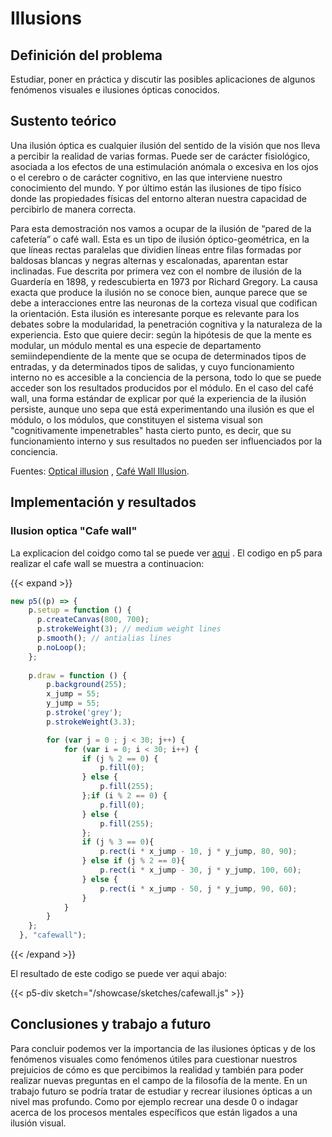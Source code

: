 # Illusions

## Definición del problema

Estudiar, poner en práctica y discutir las posibles aplicaciones de algunos fenómenos visuales e ilusiones ópticas conocidos.

## Sustento teórico

Una ilusión óptica es cualquier ilusión del sentido de la visión que nos lleva a percibir la realidad de varias formas. Puede ser de carácter fisiológico, asociada a los efectos de una estimulación anómala o excesiva en los ojos o el cerebro o de carácter cognitivo, en las que interviene nuestro conocimiento del mundo. Y por último están las ilusiones de tipo físico donde las propiedades físicas del entorno alteran nuestra capacidad de percibirlo de manera correcta. 

Para esta demostración nos vamos a ocupar de la ilusión de “pared de la cafetería” o café wall. Esta es un tipo de ilusión óptico-geométrica, en la que líneas rectas paralelas  que dividien líneas entre filas formadas por baldosas blancas y negras alternas y escalonadas, aparentan estar inclinadas. Fue descrita por primera vez con el nombre de ilusión de la Guardería en 1898, y redescubierta en 1973 por Richard Gregory. La causa exacta que produce la ilusión no se conoce bien, aunque parece que se debe a interacciones entre las neuronas de la corteza visual que codifican la orientación. 
Esta ilusión es interesante porque es relevante para los debates sobre la modularidad, la penetración cognitiva y la naturaleza de la experiencia. Esto que quiere decir: según la hipótesis de que la mente es modular, un módulo mental es una especie de departamento semiindependiente de la mente que se ocupa de determinados tipos de entradas, y da determinados tipos de salidas, y cuyo funcionamiento interno no es accesible a la conciencia de la persona, todo lo que se puede acceder son los resultados producidos por el módulo. En el caso del café wall, una forma estándar de explicar por qué la experiencia de la ilusión persiste, aunque uno sepa que está experimentando una ilusión es que el módulo, o los módulos, que constituyen el sistema visual son "cognitivamente impenetrables" hasta cierto punto, es decir, que su funcionamiento interno y sus resultados no pueden ser influenciados por la conciencia.

Fuentes: [Optical illusion](https://en.wikipedia.org/wiki/Optical_illusion) , [Café Wall Illusion](https://www.illusionsindex.org/i/cafe-wall-illusion).


## Implementación y resultados

### Ilusion optica "Cafe wall"

La explicacion del coidgo como tal se puede ver [aqui](https://github.com/arthurfincham/optical_illusions/tree/master/cafe_wall) . El codigo en p5 para realizar el cafe wall se muestra a continuacion:

{{< expand >}}
```js
new p5((p) => {
    p.setup = function () {
      p.createCanvas(800, 700);
      p.strokeWeight(3); // medium weight lines
      p.smooth(); // antialias lines
      p.noLoop();
    };
  
    p.draw = function () {
        p.background(255);
        x_jump = 55;
        y_jump = 55;
        p.stroke('grey');
        p.strokeWeight(3.3);

        for (var j = 0 ; j < 30; j++) {
            for (var i = 0; i < 30; i++) {
                if (j % 2 == 0) {
                    p.fill(0);
                } else {
                    p.fill(255);
                };if (i % 2 == 0) {
                    p.fill(0);
                } else {
                    p.fill(255);
                };
                if (j % 3 == 0){
                    p.rect(i * x_jump - 10, j * y_jump, 80, 90);
                } else if (j % 2 == 0){
                    p.rect(i * x_jump - 30, j * y_jump, 100, 60);
                } else {
                    p.rect(i * x_jump - 50, j * y_jump, 90, 60);
                }
            }
        }
    };
  }, "cafewall");
```
{{< /expand >}}


El resultado de este codigo se puede ver aqui abajo:


{{< p5-div sketch="/showcase/sketches/cafewall.js" >}}


## Conclusiones y trabajo a futuro

Para concluir podemos ver la importancia de las ilusiones ópticas y de los fenómenos visuales como fenómenos útiles para cuestionar nuestros prejuicios de cómo es que percibimos la realidad y también para poder realizar nuevas preguntas en el campo de la filosofía de la mente.
En un trabajo futuro se podría tratar de estudiar y recrear ilusiones ópticas a un nivel mas profundo. Como por ejemplo recrear una desde 0 o indagar acerca de los procesos mentales específicos que están ligados a una ilusión visual.  

